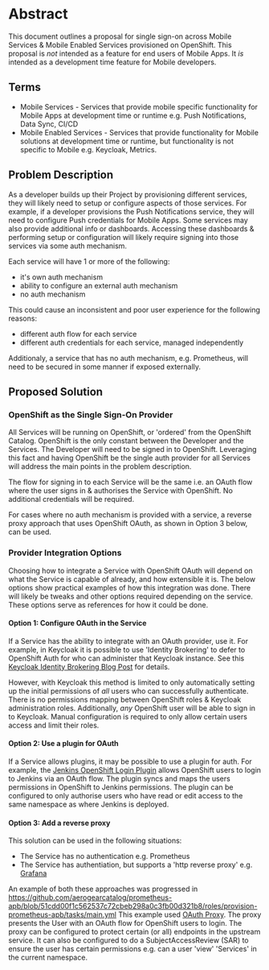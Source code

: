 # Abstract

This document outlines a proposal for single sign-on across Mobile Services & Mobile Enabled Services provisioned on OpenShift. This proposal is *not* intended as a feature for end users of Mobile Apps. It *is* intended as a development time feature for Mobile developers.

## Terms

* Mobile Services - Services that provide mobile specific functionality for Mobile Apps at development time or runtime e.g. Push Notifications, Data Sync, CI/CD
* Mobile Enabled Services - Services that provide functionality for Mobile solutions at development time or runtime, but functionality is not specific to Mobile e.g. Keycloak, Metrics.

## Problem Description

As a developer builds up their Project by provisioning different services, they will likely need to setup or configure aspects of those services. For example, if a developer provisions the Push Notifications service, they will need to configure Push credentials for Mobile Apps. Some services may also provide additional info or dashboards. Accessing these dashboards & performing setup or configuration will likely require signing into those services via some auth mechanism.

Each service will have 1 or more of the following:

* it's own auth mechanism
* ability to configure an external auth mechanism
* no auth mechanism

This could cause an inconsistent and poor user experience for the following reasons:

* different auth flow for each service
* different auth credentials for each service, managed independently

Additionaly, a service that has no auth mechanism, e.g. Prometheus, will need to be secured in some manner if exposed externally.

## Proposed Solution

### OpenShift as the Single Sign-On Provider

All Services will be running on OpenShift, or 'ordered' from the OpenShift Catalog. OpenShift is the only constant between the Developer and the Services. The Developer will need to be signed in to OpenShift. Leveraging this fact and having OpenShift be the single auth provider for all Services will address the main points in the problem description.

The flow for signing in to each Service will be the same i.e. an OAuth flow where the user signs in & authorises the Service with OpenShift. No additional credentials will be required.

For cases where no auth mechanism is provided with a service, a reverse proxy approach that uses OpenShift OAuth, as shown in Option 3 below, can be used.

### Provider Integration Options

Choosing how to integrate a Service with OpenShift OAuth will depend on what the Service is capable of already, and how extensible it is. The below options show practical examples of how this integration was done. There will likely be tweaks and other options required depending on the service. These options serve as references for how it could be done.

#### Option 1: Configure OAuth in the Service

If a Service has the ability to integrate with an OAuth provider, use it. For example, in Keycloak it is possible to use 'Identity Brokering' to defer to OpenShift Auth for who can administer that Keycloak instance. See this [Keycloak Identity Brokering Blog Post](https://developers.redhat.com/blog/2017/12/06/keycloak-identity-brokering-openshift/) for details.

However, with Keycloak this method is limited to only automatically setting up the initial permissions of *all* users who can successfully authenticate. There is no permissions mapping between OpenShift roles & Keycloak administration roles. Additionally, *any* OpenShift user will be able to sign in to Keycloak. Manual configuration is required to only allow certain users access and limit their roles.

#### Option 2: Use a plugin for OAuth

If a Service allows plugins, it may be possible to use a plugin for auth. For example, the [Jenkins OpenShift Login Plugin](https://github.com/openshift/jenkins-openshift-login-plugin#openshift-login) allows OpenShift users to login to Jenkins via an OAuth flow. The plugin syncs and maps the users permissions in OpenShift to Jenkins permissions. The plugin can be configured to only authorise users who have read or edit access to the same namespace as where Jenkins is deployed.

#### Option 3: Add a reverse proxy

This solution can be used in the following situations:

* The Service has no authentication e.g. Prometheus
* The Service has authentiation, but supports a 'http reverse proxy' e.g. [Grafana](http://docs.grafana.org/installation/configuration/#auth-proxy)

An example of both these approaches was progressed in https://github.com/aerogearcatalog/prometheus-apb/blob/51cdd00f1c562537c72cbeb298a0c3fb00d321b8/roles/provision-prometheus-apb/tasks/main.yml
This example used [OAuth Proxy](https://github.com/openshift/oauth-proxy). The proxy presents the User with an OAuth flow for OpenShift users to login. The proxy can be configured to protect certain (or all) endpoints in the upstream service. It can also be configured to do a SubjectAccessReview (SAR) to ensure the user has certain permissions e.g. can a user 'view' 'Services' in the current namespace.